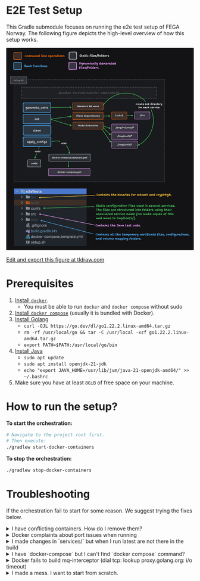 # E2E Test Setup

This Gradle submodule focuses on running the e2e test setup of
FEGA Norway. The following figure depicts the high-level overview
of how this setup works.

![FEGA Norway E2E Test Setup Module](figure-1.png)

[Edit and export this figure at tldraw.com](https://www.tldraw.com/r/hQuNVXYht2-H6QRZcMh28?v=-3234,-969,4361,2023&p=page)

# Prerequisites

1. [Install `docker`](https://docs.docker.com/engine/install).
   - You must be able to run `docker` and `docker compose` without sudo
2. [Install `docker compose`](https://docs.docker.com/compose/install/) (usually it is bundled with Docker).
3. [Install Golang](https://go.dev/doc/install)
   - `curl -OJL https://go.dev/dl/go1.22.2.linux-amd64.tar.gz`
   - `rm -rf /usr/local/go && tar -C /usr/local -xzf go1.22.2.linux-amd64.tar.gz`
   - `export PATH=$PATH:/usr/local/go/bin`
4. [Install Java](https://www.java.com/en/download/help/download_options.html)
   - `sudo apt update`
   - `sudo apt install openjdk-21-jdk`
   - `echo "export JAVA_HOME=/usr/lib/jvm/java-21-openjdk-amd64/" >> ~/.bashrc`
5. Make sure you have at least `8GiB` of free space on your machine.
 
# How to run the setup?

**To start the orchestration:**
```bash
# Navigate to the project root first.
# Then execute:
./gradlew start-docker-containers
```

**To stop the orchestration:**
```bash
./gradlew stop-docker-containers
```

# Troubleshooting

If the orchestration fail to start for some reason. We suggest trying the fixes below.

<details>
  <summary>I have conflicting containers. How do I remove them?</summary>

If for some reason it complaints about conflicting container
names, we suggest you manually remove those.

```bash
docker rm tsd db mq proxy interceptor postgres ingest verify finalize mapper doa cegamq cegaauth
```
</details>

<details>
  <summary>Docker complaints about port issues when running</summary>

The following ports **must** be free when running the setup.
`5432 5672 5433 80 5673 15672 25672` if any other service is
running please make sure you stop them.

```bash
lsof -ti:5432 -ti:5672 -ti:5433 -ti:80 -ti:5673 -ti:15672 -ti:25672 | xargs kill -9
```
</details>

<details>
  <summary>I made changes in `services/` but when I run latest are not there in the build</summary>

Try removing the stale images.

```bash
docker rmi tsd-proxy:latest tsd-api-mock:latest mq-interceptor:latest --force
```
</details>

<details>
  <summary>I have `docker-compose` but I can't find `docker compose` command?</summary>

In some cases, particularly on older Ubuntu distributions, you might find that you have `docker-compose` (V2) installed but not the `docker compose` subcommand. To resolve this, first ensure you have Compose V2 and then, you can create a symbolic link in the `cli-plugins` directory by executing the following commands:

```bash
mkdir -p ~/.docker/cli-plugins
ln -sfn /usr/local/bin/docker-compose ~/.docker/cli-plugins/docker-compose
```

For migration guidance to Docker Compose, visit [migrate to docker compose](https://docs.docker.com/compose/migrate/). Also, for further discussions and troubleshooting, refer to the GitHub issue at https://github.com/docker/compose/issues/8630.
</details>

<details>
  <summary>Docker fails to build mq-interceptor (dial tcp: lookup proxy.golang.org: i/o timeout) </summary>

Do a docker daemon restart.

```bash
sudo systemctl restart docker
```
</details>

<details>
  <summary>I made a mess. I want to start from scratch.</summary>

First, clean the e2eTests directory and all the submodules.

```bash
sudo rm -rf e2eTests/tmp e2eTests/bin docker-compose.yml &&
./gradlew clean
```

And then let's prune the docker system and restarts the docker daemon.

```bash
docker stop $(docker ps -aq) && \
docker rm $(docker ps -aq) && \
docker rmi tsd-proxy:latest tsd-api-mock:latest mq-interceptor:latest --force && \
lsof -ti:5432 -ti:5672 -ti:5433 -ti:80 -ti:5673 -ti:15672 -ti:25672 | xargs kill -9 \
echo 'y' | docker system prune &&
sudo systemctl restart docker
```
</details>
